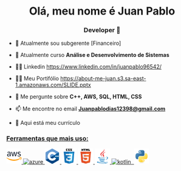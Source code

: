 <h1 align="center">Olá, meu nome é Juan Pablo</h1>
<h3 align="center"> Developer 🚀</h3>

- 🔭 Atualmente sou subgerente [Financeiro]

- 🌱 Atualmente curso **Análise e Desenvolvimento de Sistemas**

- 🧑‍🎓 Linkedin https://www.linkedin.com/in/juanpablo96542/

- 👨‍💻 Meu Portifólio https://about-me-juan.s3.sa-east-1.amazonaws.com/SLIDE.pptx

- 💬 Me pergunte sobre **C++, AWS, SQL, HTML, CSS**

- 📫 Me encontre no email **Juanpablodias12398@gmail.com**

- 📄 Aqui está meu currículo <a href= "https://about-me-juan.s3.sa-east-1.amazonaws.com/Curriculo.pdf" target="_blank">
</p>

<h3 align="left">Ferramentas que mais uso:</h3>
<p align="left"> 
  <a href="https://aws.amazon.com" target="_blank" rel="noreferrer"> <img
            src="https://raw.githubusercontent.com/devicons/devicon/master/icons/amazonwebservices/amazonwebservices-original-wordmark.svg"
            alt="aws" width="40" height="40" /> </a> <a href="https://azure.microsoft.com/en-in/" target="_blank"
        rel="noreferrer"> <img src="https://www.vectorlogo.zone/logos/microsoft_azure/microsoft_azure-icon.svg"
            alt="azure" width="40" height="40" /> </a> <a href="https://www.blender.org/" target="_blank"
        rel="noreferrer"> <img
            src="https://raw.githubusercontent.com/devicons/devicon/master/icons/cplusplus/cplusplus-original.svg"
            alt="cplusplus" width="40" height="40" /> </a> <a href="https://www.w3schools.com/css/" target="_blank"
        rel="noreferrer"> <img
            src="https://raw.githubusercontent.com/devicons/devicon/master/icons/css3/css3-original-wordmark.svg"
            alt="css3" width="40" height="40" /> </a> <a href="https://dotnet.microsoft.com/" target="_blank"
        <img src="https://www.vectorlogo.zone/logos/git-scm/git-scm-icon.svg" alt="git" width="40" height="40" /> </a>
    <a href="https://www.w3.org/html/" target="_blank" rel="noreferrer"> <img
            src="https://raw.githubusercontent.com/devicons/devicon/master/icons/html5/html5-original-wordmark.svg"
            alt="html5" width="40" height="40" /> </a> <a href="https://www.java.com" target="_blank" rel="noreferrer">
        <img src="https://raw.githubusercontent.com/devicons/devicon/master/icons/java/java-original.svg" alt="java"
            width="40" height="40" /> </a> <a href="https://kotlinlang.org" target="_blank" rel="noreferrer"> <img
            src="https://www.vectorlogo.zone/logos/kotlinlang/kotlinlang-icon.svg" alt="kotlin" width="40"
            height="40" /> </a> <a href="https://www.linux.org/" target="_blank" rel="noreferrer"> <img
        rel="noreferrer"> <img
            src="https://raw.githubusercontent.com/devicons/devicon/master/icons/python/python-original.svg"
            alt="python" width="40" height="40" /> </a> <a href="https://www.typescriptlang.org/" target="_blank"
